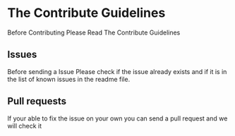 # The Contribute Guidelines
Before Contributing Please Read The Contribute Guidelines

## Issues
Before sending a Issue Please check if the issue already exists and if it is in the list of known issues in the readme file.

## Pull requests
If your able to fix the issue on your own you can send a pull request and we will check it
